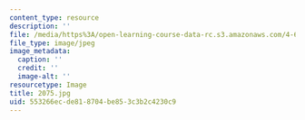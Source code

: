 ```yaml
---
content_type: resource
description: ''
file: /media/https%3A/open-learning-course-data-rc.s3.amazonaws.com/4-614-religious-architecture-and-islamic-cultures-fall-2002/553266ecde818704be853c3b2c4230c9_2075.jpg
file_type: image/jpeg
image_metadata:
  caption: ''
  credit: ''
  image-alt: ''
resourcetype: Image
title: 2075.jpg
uid: 553266ec-de81-8704-be85-3c3b2c4230c9
---
```

